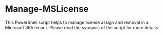 # Manage-MSLicense
This PowerShell script helps to manage license assign and removal in a Microsoft 365 tenant. Please read the synopsis of the script for more details
